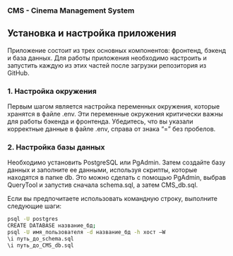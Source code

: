 ### CMS - Cinema Management System
## Установка и настройка приложения

Приложение состоит из трех основных компонентов: фронтенд, бэкенд и база данных. Для работы приложения необходимо настроить и запустить каждую из этих частей после загрузки репозитория из GitHub.

### 1. Настройка окружения

Первым шагом является настройка переменных окружения, которые хранятся в файле .env. Эти переменные окружения критически важны для работы бэкенда и фронтенда. Убедитесь, что вы указали корректные данные в файле .env, справа от знака “=” без пробелов.

### 2. Настройка базы данных

Необходимо установить PostgreSQL или PgAdmin. Затем создайте базу данных и заполните ее данными, используя скрипты, которые находятся в папке db. Это можно сделать с помощью PgAdmin, выбрав QueryTool и запустив сначала schema.sql, а затем CMS_db.sql. 

Если вы предпочитаете использовать командную строку, выполните следующие шаги:
```bash
psql -U postgres 
CREATE DATABASE название_бд;
psql -U имя_пользователя -d название_бд -h хост –W
\i путь_до_schema.sql
\i путь_до_CMS_db.sql
